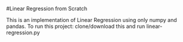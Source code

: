 #Linear Regression from Scratch

This is an implementation of Linear Regression using only numpy and pandas.
To run this project: clone/download this and run
linear-regression.py
